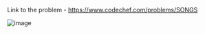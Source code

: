 Link to the problem - https://www.codechef.com/problems/SONGS


![image](https://user-images.githubusercontent.com/57552973/225357767-011dfe5b-1283-4e26-bd18-557f3dbaa562.png)
